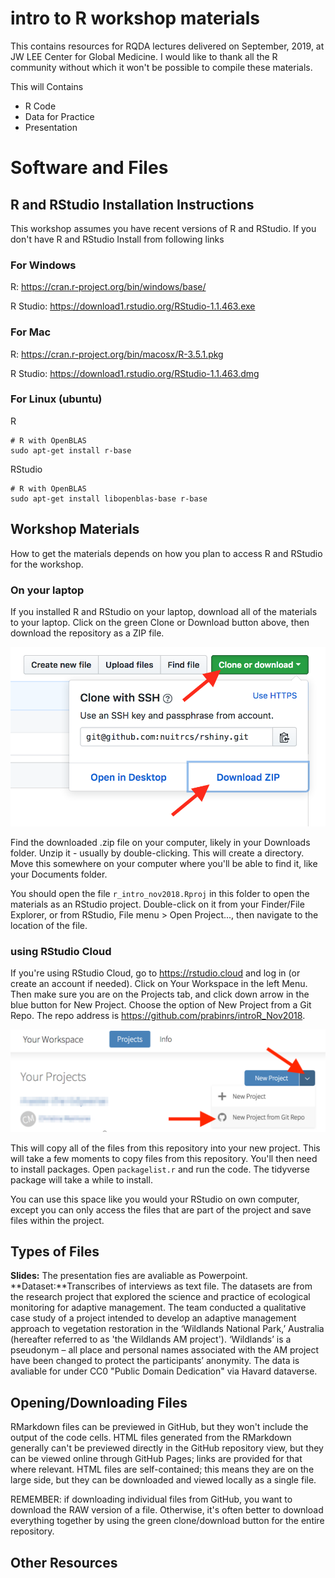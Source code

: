 # intro to R workshop materials
This contains resources for RQDA lectures delivered on September, 2019, at JW LEE Center for Global Medicine. I would like to thank all the R community without which it won't be possible to compile these materials. 

This will Contains 
- R Code 
- Data for Practice 
- Presentation

# Software and Files

## R and RStudio Installation Instructions

This workshop assumes you have recent versions of R and RStudio. If you don't have R and RStudio Install from following links 

### For Windows 
R: https://cran.r-project.org/bin/windows/base/ 

R Studio: https://download1.rstudio.org/RStudio-1.1.463.exe

### For Mac
R: https://cran.r-project.org/bin/macosx/R-3.5.1.pkg

R Studio: https://download1.rstudio.org/RStudio-1.1.463.dmg

### For Linux (ubuntu)
R 
```ubuntu
# R with OpenBLAS
sudo apt-get install r-base
```
RStudio 

```ubuntu
# R with OpenBLAS
sudo apt-get install libopenblas-base r-base
```

## Workshop Materials

How to get the materials depends on how you plan to access R and RStudio for the workshop.

### On your laptop 

If you installed R and RStudio on your laptop, download all of the materials to your laptop.  Click on the green Clone or Download button above, then download the repository as a ZIP file.  

![github download](images/githubdownload.png)

Find the downloaded .zip file on your computer, likely in your Downloads folder.  Unzip it - usually by double-clicking.  This will create a directory.  Move this somewhere on your computer where you'll be able to find it, like your Documents folder.  

You should open the file `r_intro_nov2018.Rproj` in this folder to open the materials as an RStudio project.  Double-click on it from your Finder/File Explorer, or from RStudio, File menu > Open Project..., then navigate to the location of the file.

### using RStudio Cloud

If you're using RStudio Cloud, go to https://rstudio.cloud and log in (or create an account if needed).  Click on Your Workspace in the left Menu.  Then make sure you are on the Projects tab, and click down arrow in the blue button for New Project.  Choose the option of New Project from a Git Repo.  The repo address is https://github.com/prabinrs/introR_Nov2018.  

![rstudio cloud new project](images/rstudiocloud.png)

This will copy all of the files from this repository into your new project.  This will take a few moments to copy files from this repository.  You'll then need to install packages.  Open `packagelist.r` and run the code.  The tidyverse package will take a while to install.  

You can use this space like you would your RStudio on own computer, except you can only access the files that are part of the project and save files within the project.

## Types of Files

**Slides:** The presentation fies are avaliable as Powerpoint. 
**Dataset:**Transcribes of interviews as text file. The datasets are from the research project that explored the science and practice of ecological monitoring for adaptive management. The team conducted a qualitative case study of a project intended to develop an adaptive management approach to vegetation restoration in the ‘Wildlands National Park,’ Australia (hereafter referred to as 'the Wildlands AM project'). ‘Wildlands’ is a pseudonym – all place and personal names associated with the AM project have been changed to protect the participants’ anonymity. The data is avaliable for under CC0 "Public Domain Dedication" via Havard dataverse. 

## Opening/Downloading Files

RMarkdown files can be previewed in GitHub, but they won't include the output of the code cells.  HTML files generated from the RMarkdown generally can't be previewed directly in the GitHub repository view, but they can be viewed online through GitHub Pages; links are provided for that where relevant.  HTML files are self-contained; this means they are on the large side, but they can be downloaded and viewed locally as a single file.

REMEMBER: if downloading individual files from GitHub, you want to download the RAW version of a file.  Otherwise, it's often better to download everything together by using the green clone/download button for the entire repository.

## Other Resources
